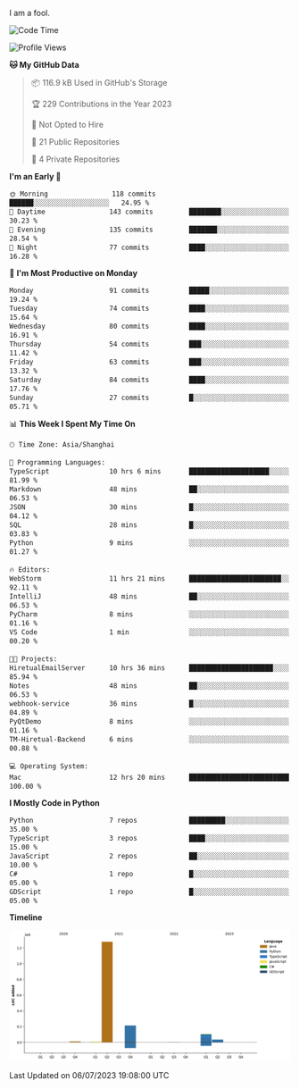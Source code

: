 I am a fool.

<!--START_SECTION:waka-->
![Code Time](http://img.shields.io/badge/Code%20Time-524%20hrs%206%20mins-blue)

![Profile Views](http://img.shields.io/badge/Profile%20Views-0-blue)

**🐱 My GitHub Data** 

> 📦 116.9 kB Used in GitHub's Storage 
 > 
> 🏆 229 Contributions in the Year 2023
 > 
> 🚫 Not Opted to Hire
 > 
> 📜 21 Public Repositories 
 > 
> 🔑 4 Private Repositories 
 > 
**I'm an Early 🐤** 

```text
🌞 Morning                118 commits         ██████░░░░░░░░░░░░░░░░░░░   24.95 % 
🌆 Daytime                143 commits         ████████░░░░░░░░░░░░░░░░░   30.23 % 
🌃 Evening                135 commits         ███████░░░░░░░░░░░░░░░░░░   28.54 % 
🌙 Night                  77 commits          ████░░░░░░░░░░░░░░░░░░░░░   16.28 % 
```
📅 **I'm Most Productive on Monday** 

```text
Monday                   91 commits          █████░░░░░░░░░░░░░░░░░░░░   19.24 % 
Tuesday                  74 commits          ████░░░░░░░░░░░░░░░░░░░░░   15.64 % 
Wednesday                80 commits          ████░░░░░░░░░░░░░░░░░░░░░   16.91 % 
Thursday                 54 commits          ███░░░░░░░░░░░░░░░░░░░░░░   11.42 % 
Friday                   63 commits          ███░░░░░░░░░░░░░░░░░░░░░░   13.32 % 
Saturday                 84 commits          ████░░░░░░░░░░░░░░░░░░░░░   17.76 % 
Sunday                   27 commits          █░░░░░░░░░░░░░░░░░░░░░░░░   05.71 % 
```


📊 **This Week I Spent My Time On** 

```text
🕑︎ Time Zone: Asia/Shanghai

💬 Programming Languages: 
TypeScript               10 hrs 6 mins       ████████████████████░░░░░   81.99 % 
Markdown                 48 mins             ██░░░░░░░░░░░░░░░░░░░░░░░   06.53 % 
JSON                     30 mins             █░░░░░░░░░░░░░░░░░░░░░░░░   04.12 % 
SQL                      28 mins             █░░░░░░░░░░░░░░░░░░░░░░░░   03.83 % 
Python                   9 mins              ░░░░░░░░░░░░░░░░░░░░░░░░░   01.27 % 

🔥 Editors: 
WebStorm                 11 hrs 21 mins      ███████████████████████░░   92.11 % 
IntelliJ                 48 mins             ██░░░░░░░░░░░░░░░░░░░░░░░   06.53 % 
PyCharm                  8 mins              ░░░░░░░░░░░░░░░░░░░░░░░░░   01.16 % 
VS Code                  1 min               ░░░░░░░░░░░░░░░░░░░░░░░░░   00.20 % 

🐱‍💻 Projects: 
HiretualEmailServer      10 hrs 36 mins      █████████████████████░░░░   85.94 % 
Notes                    48 mins             ██░░░░░░░░░░░░░░░░░░░░░░░   06.53 % 
webhook-service          36 mins             █░░░░░░░░░░░░░░░░░░░░░░░░   04.89 % 
PyQtDemo                 8 mins              ░░░░░░░░░░░░░░░░░░░░░░░░░   01.16 % 
TM-Hiretual-Backend      6 mins              ░░░░░░░░░░░░░░░░░░░░░░░░░   00.88 % 

💻 Operating System: 
Mac                      12 hrs 20 mins      █████████████████████████   100.00 % 
```

**I Mostly Code in Python** 

```text
Python                   7 repos             █████████░░░░░░░░░░░░░░░░   35.00 % 
TypeScript               3 repos             ████░░░░░░░░░░░░░░░░░░░░░   15.00 % 
JavaScript               2 repos             ██░░░░░░░░░░░░░░░░░░░░░░░   10.00 % 
C#                       1 repo              █░░░░░░░░░░░░░░░░░░░░░░░░   05.00 % 
GDScript                 1 repo              █░░░░░░░░░░░░░░░░░░░░░░░░   05.00 % 
```



**Timeline**

![Lines of Code chart](https://raw.githubusercontent.com/VeejaLiu/VeejaLiu/master/assets/bar_graph.png)


 Last Updated on 06/07/2023 19:08:00 UTC
<!--END_SECTION:waka-->
